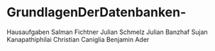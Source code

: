 # GrundlagenDerDatenbanken-
Hausaufgaben 
Salman Fichtner
Julian Schmelz
Julian Banzhaf
Sujan Kanapathiphilai
Christian Caniglia
Benjamin Ader
